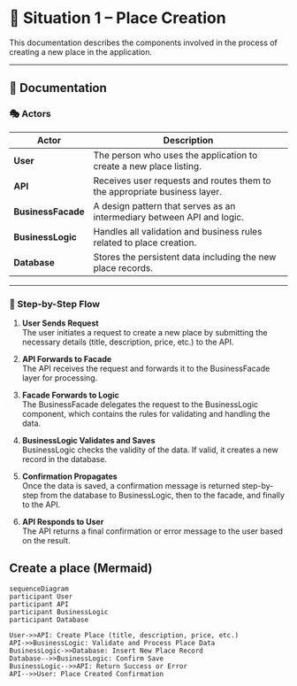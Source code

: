 # 📍 Situation 1 – Place Creation

This documentation describes the components involved in the process of creating a new place in the application.

---

## 📘 Documentation

### 🎭 Actors

| Actor             | Description                                                                 |
|-------------------|-----------------------------------------------------------------------------|
| **User**          | The person who uses the application to create a new place listing.          |
| **API**           | Receives user requests and routes them to the appropriate business layer.   |
| **BusinessFacade**| A design pattern that serves as an intermediary between API and logic.      |
| **BusinessLogic** | Handles all validation and business rules related to place creation.        |
| **Database**      | Stores the persistent data including the new place records.                 |

---

### 🔄 Step-by-Step Flow

1. **User Sends Request**  
   The user initiates a request to create a new place by submitting the necessary details (title, description, price, etc.) to the API.

2. **API Forwards to Facade**  
   The API receives the request and forwards it to the BusinessFacade layer for processing.

3. **Facade Forwards to Logic**  
   The BusinessFacade delegates the request to the BusinessLogic component, which contains the rules for validating and handling the data.

4. **BusinessLogic Validates and Saves**  
   BusinessLogic checks the validity of the data. If valid, it creates a new record in the database.

5. **Confirmation Propagates**  
   Once the data is saved, a confirmation message is returned step-by-step from the database to BusinessLogic, then to the facade, and finally to the API.

6. **API Responds to User**  
   The API returns a final confirmation or error message to the user based on the result.
   
## Create a place (Mermaid)
```mermaid
sequenceDiagram
participant User
participant API
participant BusinessLogic
participant Database

User->>API: Create Place (title, description, price, etc.)
API->>BusinessLogic: Validate and Process Place Data
BusinessLogic->>Database: Insert New Place Record
Database-->>BusinessLogic: Confirm Save
BusinessLogic-->>API: Return Success or Error
API-->>User: Place Created Confirmation
```